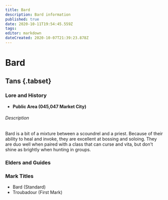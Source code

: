 ```yaml
---
title: Bard
description: Bard information
published: true
date: 2020-10-11T19:54:45.559Z
tags: 
editor: markdown
dateCreated: 2020-10-07T21:39:23.878Z
---
```


# Bard
## Tans {.tabset}
  ### Lore and History
  - **Public Area (045,047 Market City)**
  
###### Description
Bard is a bit of a mixture between a scoundrel and a priest. Because of their ability to heal and invoke, they are excellent at bossing and soloing. They are duo well when paired with a class that can curse and vita, but don't shine as brightly when hunting in groups.
  ### Elders and Guides
  ### Mark Titles
  - Bard (Standard)
  - Troubadour (First Mark)
  